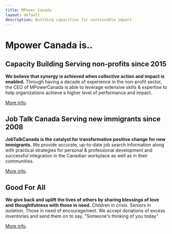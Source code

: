 ```yaml
---
title: MPower Canada
layout: default
description: Building capacities for sustainable impact
---
```


<h1> Mpower Canada is..</h1>

## Capacity Building Serving non-profits since 2015

**We believe that synergy is achieved when collective action and impact is enabled.** Through having a decade of experience in the non-profit sector, the CEO of MPowerCanada is able to leverage extensive skills & expertise to help organizations achieve a higher level of performance and impact.

[More info](/news/2019/11/27/CAPACITY-BUILDING.html).


## Job Talk Canada Serving new immigrants since 2008

**JobTalkCanada is the catalyst for transformative positive change for new immigrants.** We provide accurate, up-to-date job search information along with practical strategies for personal & professional development and successful integration in the Canadian workplace as well as in their communities.

[More info](/news/2019/11/01/Job-Talk-Canada.html).


## Good For All

**We give back and uplift the lives of others by sharing blessings of love and thoughtfulness with those in need.** Children in crisis. Seniors in isolation. Those in need of encouragement. We accept donations of excess inventories and send them on to say, "Someone's thinking of you today"

[More info](/news/2019/11/01/Good-For-All.html).

